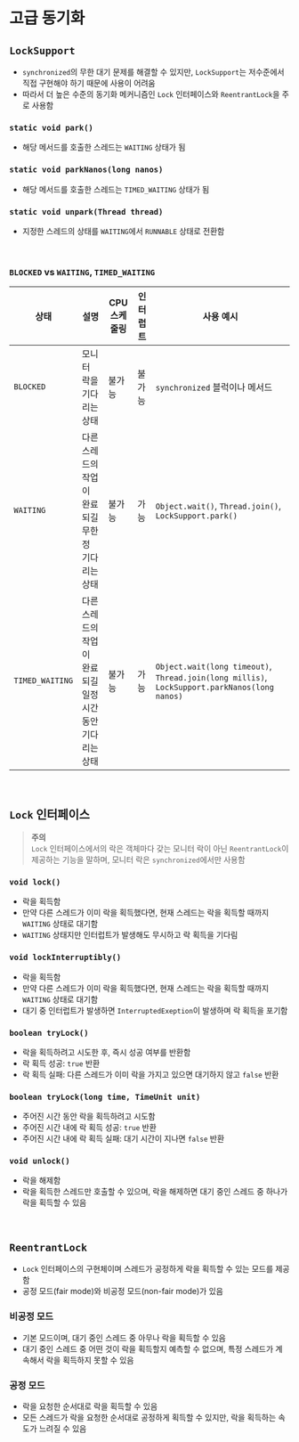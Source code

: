 # 고급 동기화

## `LockSupport`
- `synchronized`의 무한 대기 문제를 해결할 수 있지만, `LockSupport`는 저수준에서 직접 구현해야 하기 때문에 사용이 어려움
- 따라서 더 높은 수준의 동기화 메커니즘인 `Lock` 인터페이스와 `ReentrantLock`을 주로 사용함

### `static void park()`
- 해당 메서드를 호출한 스레드는 `WAITING` 상태가 됨

### `static void parkNanos(long nanos)`
- 해당 메서드를 호출한 스레드는 `TIMED_WAITING` 상태가 됨

### `static void unpark(Thread thread)`
- 지정한 스레드의 상태를 `WAITING`에서 `RUNNABLE` 상태로 전환함


<br>

### `BLOCKED` vs `WAITING`, `TIMED_WAITING`
| 상태              | 설명                                | CPU 스케줄링 | 인터럽트 | 사용 예시                                                                                        |
|-----------------|-----------------------------------|----------|------|----------------------------------------------------------------------------------------------|
| `BLOCKED`       | 모니터 락을 기다리는 상태                    | 불가능      | 불가능  | `synchronized` 블럭이나 메서드                                                                      |
| `WAITING`       | 다른 스레드의 작업이 완료되길 무한정 기다리는 상태      | 불가능      | 가능   | `Object.wait()`, `Thread.join()`, `LockSupport.park()`                                       |
| `TIMED_WAITING` | 다른 스레드의 작업이 완료되길 일정 시간 동안 기다리는 상태 | 불가능      | 가능   | `Object.wait(long timeout)`, `Thread.join(long millis)`, `LockSupport.parkNanos(long nanos)` |

<br>

## `Lock` 인터페이스

> **주의**  
> `Lock` 인터페이스에서의 락은 객체마다 갖는 모니터 락이 아닌 `ReentrantLock`이 제공하는 기능을 말하며, 모니터 락은 `synchronized`에서만 사용함

### `void lock()`
- 락을 획득함
- 만약 다른 스레드가 이미 락을 획득했다면, 현재 스레드는 락을 획득할 때까지 `WAITING` 상태로 대기함
- `WAITING` 상태지만 인터럽트가 발생해도 무시하고 락 획득을 기다림

### `void lockInterruptibly()`
- 락을 획득함
- 만약 다른 스레드가 이미 락을 획득했다면, 현재 스레드는 락을 획득할 때까지 `WAITING` 상태로 대기함
- 대기 중 인터럽트가 발생하면 `InterruptedExeption`이 발생하며 락 획득을 포기함

### `boolean tryLock()`
- 락을 획득하려고 시도한 후, 즉시 성공 여부를 반환함
- 락 획득 성공: `true` 반환 
- 락 획득 실패: 다른 스레드가 이미 락을 가지고 있으면 대기하지 않고 `false` 반환

### `boolean tryLock(long time, TimeUnit unit)`
- 주어진 시간 동안 락을 획득하려고 시도함
- 주어진 시간 내에 락 획득 성공: `true` 반환
- 주어진 시간 내에 락 획득 실패: 대기 시간이 지나면 `false` 반환

### `void unlock()`
- 락을 해제함
- 락을 획득한 스레드만 호출할 수 있으며, 락을 해제하면 대기 중인 스레드 중 하나가 락을 획득할 수 있음

<br>

## `ReentrantLock` 
- `Lock` 인터페이스의 구현체이며 스레드가 공정하게 락을 획득할 수 있는 모드를 제공함
- 공정 모드(fair mode)와 비공정 모드(non-fair mode)가 있음

### 비공정 모드
- 기본 모드이며, 대기 중인 스레드 중 아무나 락을 획득할 수 있음
- 대기 중인 스레드 중 어떤 것이 락을 획득할지 예측할 수 없으며, 특정 스레드가 계속해서 락을 획득하지 못할 수 있음

### 공정 모드
- 락을 요청한 순서대로 락을 획득할 수 있음
- 모든 스레드가 락을 요청한 순서대로 공정하게 획득할 수 있지만, 락을 획득하는 속도가 느려질 수 있음